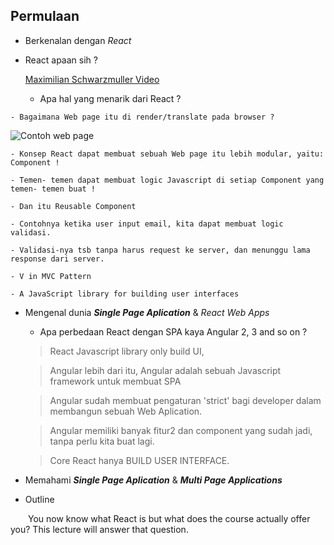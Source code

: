 ## **Permulaan**

* Berkenalan dengan _React_

* React apaan sih ? <br />

    [Maximilian Schwarzmuller Video](https://www.youtube.com/watch?v=JPT3bFIwJYA&list=PL55RiY5tL51oyA8euSROLjMFZbXaV7skSs)

    - Apa hal yang menarik dari React ?

<!-- > ![Contoh web page](/assets/03.png) -->

    - Bagaimana Web page itu di render/translate pada browser ?

![Contoh web page](/assets/02.png)

    - Konsep React dapat membuat sebuah Web page itu lebih modular, yaitu: Component !

    - Temen- temen dapat membuat logic Javascript di setiap Component yang temen- temen buat !

    - Dan itu Reusable Component

    - Contohnya ketika user input email, kita dapat membuat logic validasi.

    - Validasi-nya tsb tanpa harus request ke server, dan menunggu lama response dari server.

    - V in MVC Pattern

    - A JavaScript library for building user interfaces



* Mengenal dunia _**Single Page Aplication**_ & _React Web Apps_

    - Apa perbedaan React dengan SPA kaya Angular 2, 3 and so on ?

    > React Javascript library only build UI,

    > Angular lebih dari itu, Angular adalah sebuah Javascript framework untuk membuat SPA 

    > Angular sudah membuat pengaturan 'strict' bagi developer dalam membangun sebuah Web Aplication.

    > Angular memiliki banyak fitur2 dan component yang sudah jadi, tanpa perlu kita buat lagi.

    > Core React hanya BUILD USER INTERFACE.


<!-- * Pertama kali menulis _**React Code**_
* Kenapa kita pilih _React_ ? <br />
...

    - Belajar React Berarti Belajar JavaScript

    - Karena dengan mempelajari React, sekaligus memperkuat pemahaman Javascript itu sendiri.

    - 



* Beberapa alternative _React_ -->

* Memahami _**Single Page Aplication**_  & _**Multi Page Applications**_ 

* Outline

&emsp;&emsp;You now know what React is but what does the course actually offer you?
This lecture will answer that question.

